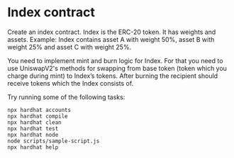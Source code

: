# Index contract

Create an index contract.
Index is the ERC-20 token. It has weights and assets.
Example: Index contains asset A with weight 50%, asset B with weight 25% and asset C with weight 25%.

You need to implement mint and burn logic for Index. For that you need to use UniswapV2's methods for swapping from base token (token which you charge during mint) to Index’s tokens. After burning the recipient should receive tokens which the Index consists of.

Try running some of the following tasks:

```shell
npx hardhat accounts
npx hardhat compile
npx hardhat clean
npx hardhat test
npx hardhat node
node scripts/sample-script.js
npx hardhat help
```
